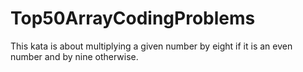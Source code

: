 # Top50ArrayCodingProblems
This kata is about multiplying a given number by eight if it is an even number and by nine otherwise.
